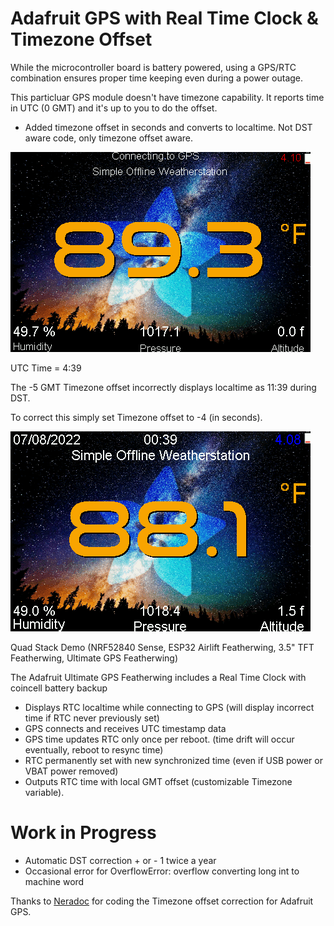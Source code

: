 # Adafruit GPS with Real Time Clock & Timezone Offset
While the microcontroller board is battery powered, using a GPS/RTC combination ensures proper time keeping even during a power outage.

This particluar GPS module doesn't have timezone capability. It reports time in UTC (0 GMT) and it's up to you to do the offset.
- Added timezone offset in seconds and converts to localtime. Not DST aware code, only timezone offset aware.

![](https://raw.githubusercontent.com/DJDevon3/My_Circuit_Python_Projects/main/Boards/nrf/Adafruit%20Feather%20Bluefruit%20Sense/Adafruit%20Ultimate%20GPS%20Featherwing/GPS%20Offline%20Feather%20Weather/screenshot_connecting.bmp)

UTC Time = 4:39 

The -5 GMT Timezone offset incorrectly displays localtime as 11:39 during DST. 

To correct this simply set Timezone offset to -4 (in seconds).

![](https://raw.githubusercontent.com/DJDevon3/My_Circuit_Python_Projects/main/Boards/nrf/Adafruit%20Feather%20Bluefruit%20Sense/Adafruit%20Ultimate%20GPS%20Featherwing/GPS%20Offline%20Feather%20Weather/screenshot_gps.bmp)

Quad Stack Demo (NRF52840 Sense, ESP32 Airlift Featherwing, 3.5" TFT Featherwing, Ultimate GPS Featherwing)

The Adafruit Ultimate GPS Featherwing includes a Real Time Clock with coincell battery backup

- Displays RTC localtime while connecting to GPS (will display incorrect time if RTC never previously set)
- GPS connects and receives UTC timestamp data
- GPS time updates RTC only once per reboot. (time drift will occur eventually, reboot to resync time)
- RTC permanently set with new synchronized time (even if USB power or VBAT power removed)
- Outputs RTC time with local GMT offset (customizable Timezone variable).

# Work in Progress
- Automatic DST correction + or - 1 twice a year
- Occasional error for OverflowError: overflow converting long int to machine word

Thanks to [Neradoc](https://github.com/Neradoc) for coding the Timezone offset correction for Adafruit GPS.
